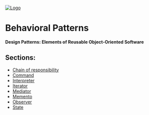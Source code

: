 [![Logo](https://raw.githubusercontent.com/ogycode/DesignPatterns/master/merch/logoBehavioralPatterns.jpg)](https://github.com/ogycode/DesignPatterns/tree/master/src/BehavioralPatterns)

# Behavioral Patterns
**Design Patterns: Elements of Reusable Object-Oriented Software**

## Sections:
 - [Chain of responsibility](https://github.com/ogycode/DesignPatterns/blob/master/src/BehavioralPatterns/ChainOfResponsibility)
 - [Command](https://github.com/ogycode/DesignPatterns/blob/master/src/BehavioralPatterns/Command)
 - [Interpreter](https://github.com/ogycode/DesignPatterns/blob/master/src/BehavioralPatterns/Interpreter)
 - [Iterator](https://github.com/ogycode/DesignPatterns/blob/master/src/BehavioralPatterns/Iterator)
 - [Mediator](https://github.com/ogycode/DesignPatterns/blob/master/src/BehavioralPatterns/Mediator)
 - [Memento](https://github.com/ogycode/DesignPatterns/blob/master/src/BehavioralPatterns/Memento)
 - [Observer](https://github.com/ogycode/DesignPatterns/blob/master/src/BehavioralPatterns/Observer)
 - [State](https://github.com/ogycode/DesignPatterns/blob/master/src/BehavioralPatterns/State)